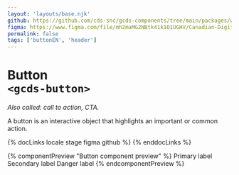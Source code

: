 ```yaml
---
layout: 'layouts/base.njk'
github: https://github.com/cds-snc/gcds-components/tree/main/packages/web/src/components/gcds-button
figma: https://www.figma.com/file/mh2maMG2NBtk41k1O1UGHV/Canadian-Digital-Service%E2%80%A8---GC-Design-System?type=design&node-id=817-4607&mode=design&t=qwNFRgCKhnoUtRXO-0
permalink: false
tags: ['buttonEN', 'header']
---
```


# Button <br>`<gcds-button>`

_Also called: call to action, CTA._

A button is an interactive object that highlights an important or common action.

{% docLinks locale stage figma github %}
{% enddocLinks %}

{% componentPreview "Button component preview" %}
<gcds-button class="me-400" button-role="primary">Primary label</gcds-button>
<gcds-button class="me-400" button-role="secondary">Secondary label</gcds-button>
<gcds-button class="me-400" button-role="danger">Danger label</gcds-button>
{% endcomponentPreview %}
